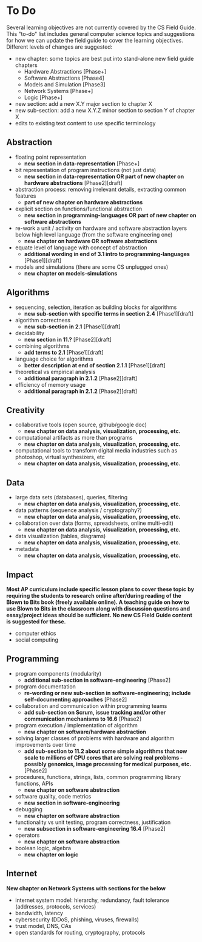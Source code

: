 # To Do

Several learning objectives are not currently covered by the CS Field Guide.
This "to-do" list includes general computer science topics and suggestions for how we can update the field guide to cover the learning objectives. Different levels of changes are suggested:

- new chapter: some topics are best put into stand-alone new field guide chapters
    - Hardware Abstractions [Phase+]
    - Software Abstractions [Phase4]
    - Models and Simulation [Phase3]
    - Network Systems [Phase+]
    - Logic [Phase+]
- new section: add a new X.Y major section to chapter X
- new sub-section: add a new X.Y.Z minor section to section Y of chapter X
- edits to existing text content to use specific terminology

## Abstraction

- floating point representation
    - **new section in data-representation** [Phase+]
- bit representation of program instructions (not just data)
    - **new section in data-representation OR part of new chapter on hardware abstractions** [Phase2][draft]
- abstraction process: removing irrelevant details, extracting common features
    - **part of new chapter on hardware abstractions**
- explicit section on functions/functional abstraction
    - **new section in programming-languages OR part of new chapter on software abstractions**
- re-work a unit / activity on hardware and software abstraction layers below high level language (from the software engineering one)
    - **new chapter on hardware OR software abstractions**
- equate level of language with concept of abstraction
    - **additional wording in end of 3.1 intro to programming-languages** [Phase1][draft]
- models and simulations (there are some CS unplugged ones)
    - **new chapter on models-simulations**

## Algorithms

- sequencing, selection, iteration as building blocks for algorithms
    - **new sub-section with specific terms in section 2.4** [Phase1][draft]
- algorithm correctness
    - **new sub-section in 2.1** [Phase1][draft]
- decidability
    - **new section in 11.?** [Phase2][draft]
- combining algorithms
    - **add terms to 2.1** [Phase1][draft]
- language choice for algorithms
    - **better description at end of section 2.1.1** [Phase1][draft]
- theoretical vs empirical analysis
    - **additional paragraph in 2.1.2** [Phase2][draft]
- efficiency of memory usage
    - **additional paragraph in 2.1.2** [Phase2][draft]

## Creativity

- collaborative tools (open source, github/google doc)
    - **new chapter on data analysis, visualization, processing, etc.**
- computational artifacts as more than programs
    - **new chapter on data analysis, visualization, processing, etc.**
- computational tools to transform digital media industries such as photoshop, virtual synthesizers, etc
    - **new chapter on data analysis, visualization, processing, etc.**

## Data

- large data sets (databases), queries, filtering
    - **new chapter on data analysis, visualization, processing, etc.**
- data patterns (sequence analysis / cryptography?)
    - **new chapter on data analysis, visualization, processing, etc.**
- collaboration over data (forms, spreadsheets, online multi-edit)
    - **new chapter on data analysis, visualization, processing, etc.**
- data visualization (tables, diagrams)
    - **new chapter on data analysis, visualization, processing, etc.**
- metadata
    - **new chapter on data analysis, visualization, processing, etc.**

## Impact

**Most AP curriculum include specific lesson plans to cover these topic by requiring
the students to research online after/during reading of the Blown to Bits book (freely available online). A teaching guide on how to use Blown to Bits in the classroom along with discussion questions and essay/project ideas should be sufficient. No new CS Field Guide content is suggested for these.**

- computer ethics
- social computing

## Programming

- program components (modularity)
    - **additional sub-section in software-engineering** [Phase2]
- program documentation
   - **re-wording or new sub-section in software-engineering; include self-documenting approaches** [Phase2]
- collaboration and communication within programming teams
   - **add sub-section on Scrum, issue tracking and/or other communication mechanisms to 16.6** [Phase2]
- program execution / implementation of algorithm
    - **new chapter on software/hardware abstraction**
- solving larger classes of problems with hardware and algorithm improvements over time
    - **add sub-section to 11.2 about some simple algorithms that now scale to millions of CPU cores that are solving real problems - possibly genomics, image  processing for medical purposes, etc.** [Phase2]
- procedures, functions, strings, lists, common programming library functions, APIs
    - **new chapter on software abstraction**
- software quality, code metrics
    - **new section in software-engineering**
- debugging
    - **new chapter on software abstraction**
- functionality vs unit testing, program correctness, justification
    - **new subsection in software-engineering 16.4** [Phase2]
- operators
   - **new chapter on software abstraction**
- boolean logic, algebra
    - **new chapter on logic**

## Internet

**New chapter on Network Systems with sections for the below**

- internet system model: hierarchy, redundancy, fault tolerance (addresses, protocols, services)
- bandwidth, latency
- cybersecurity (DDoS, phishing, viruses, firewalls)
- trust model, DNS, CAs
- open standards for routing, cryptography, protocols
